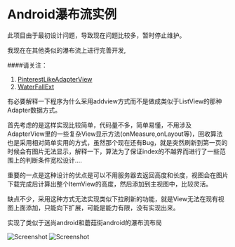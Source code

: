 Android瀑布流实例
========

此项目由于最初设计问题，导致现在问题比较多，暂时停止维护。

我现在在其他类似的瀑布流上进行完善开发,

####请关注：
1. [PinterestLikeAdapterView](https://github.com/dodola/PinterestLikeAdapterView)
2. [WaterFallExt](https://github.com/dodola/WaterFallExt)

有必要解释一下程序为什么采用addview方式而不是做成类似于ListView的那种Adapter数据方式。

首先考虑的是这样实现比较简单，代码量不多，简单易懂，不用涉及AdapterView里的一些复杂View显示方法(onMeasure,onLayout等)，回收算法也是采用相对简单实用的方式，虽然那个现在还有Bug，就是突然刷新到第一页的时候会有图片无法显示，解释一下，算法为了保证index的不越界而进行了一些范围上的判断条件宽松设计....

重要的一点是这种设计的优点是可以不用服务器去返回高度和长度，视图会在图片下载完成后计算出整个ItemView的高度，然后添加到主视图中，比较灵活。

缺点不少，采用这种方式无法实现类似下拉刷新的功能，就是View无法在现有视图上面添加，只能向下扩展，可能是能力有限，没有实现出来。

实现了类似于迷尚android和蘑菇街android的瀑布流布局

![Screenshot](https://github.com/dodola/android_waterfall/raw/master/screen1.png)
![Screenshot](https://github.com/dodola/android_waterfall/raw/master/screen2.png)
